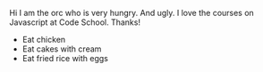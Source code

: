 Hi I am the orc who is very hungry. And ugly.
I love the courses on Javascript at Code School. Thanks!
* Eat chicken
* Eat cakes with cream
* Eat fried rice with eggs
